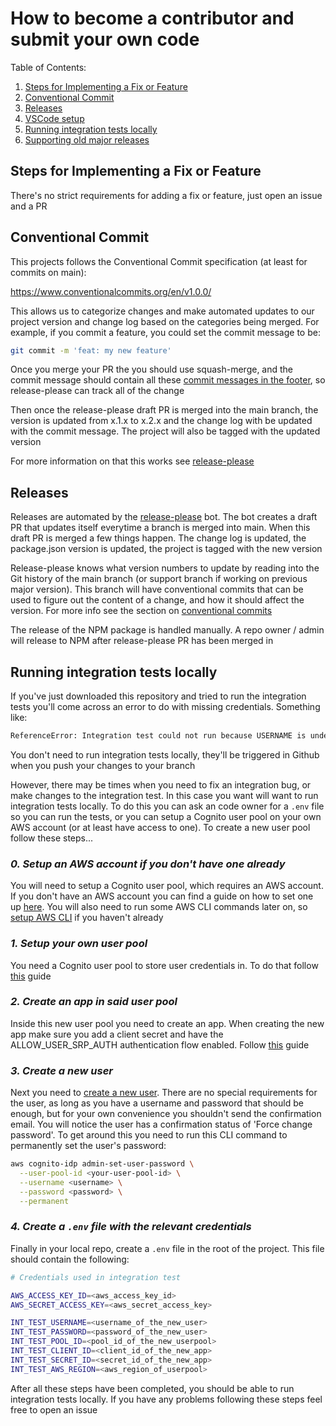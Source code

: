 # How to become a contributor and submit your own code

Table of Contents:

1. [Steps for Implementing a Fix or Feature](#steps-for-implementing-a-fix-or-feature)
2. [Conventional Commit](#conventional-commit)
3. [Releases](#releases)
4. [VSCode setup](#vscode-setup)
5. [Running integration tests locally](#running-integration-tests-locally)
6. [Supporting old major releases](#supporting-old-major-releases)

## Steps for Implementing a Fix or Feature

There's no strict requirements for adding a fix or feature, just open an issue and a PR

## Conventional Commit

This projects follows the Conventional Commit specification (at least for commits on main):

https://www.conventionalcommits.org/en/v1.0.0/

This allows us to categorize changes and make automated updates to our project version and change log based on the categories being merged. For example, if you commit a feature, you could set the commit message to be:

```sh
git commit -m 'feat: my new feature'
```

Once you merge your PR the you should use squash-merge, and the commit message should contain all these [commit messages in the footer](https://github.com/googleapis/release-please#what-if-my-pr-contains-multiple-fixes-or-features), so release-please can track all of the change

Then once the release-please draft PR is merged into the main branch, the version is updated from x.1.x to x.2.x and the change log with be updated with the commit message. The project will also be tagged with the updated version

For more information on that this works see [release-please](https://github.com/googleapis/release-please)

## Releases

Releases are automated by the [release-please](https://github.com/googleapis/release-please) bot. The bot creates a draft PR that updates itself everytime a branch is merged into main. When this draft PR is merged a few things happen. The change log is updated, the package.json version is updated, the project is tagged with the new version

Release-please knows what version numbers to update by reading into the Git history of the main branch (or support branch if working on previous major version). This branch will have conventional commits that can be used to figure out the content of a change, and how it should affect the version. For more info see the section on [conventional commits](#conventional-commit)

The release of the NPM package is handled manually. A repo owner / admin will release to NPM after release-please PR has been merged in

## Running integration tests locally

If you've just downloaded this repository and tried to run the integration tests you'll come across an error to do with missing credentials. Something like:

```sh
ReferenceError: Integration test could not run because USERNAME is undefined or empty
```

You don't need to run integration tests locally, they'll be triggered in Github when you push your changes to your branch

However, there may be times when you need to fix an integration bug, or make changes to the integration test. In this case you want will want to run integration tests locally. To do this you can ask an code owner for a `.env` file so you can run the tests, or you can setup a Cognito user pool on your own AWS account (or at least have access to one). To create a new user pool follow these steps...

### _0. Setup an AWS account if you don't have one already_

You will need to setup a Cognito user pool, which requires an AWS account. If you don't have an AWS account you can find a guide on how to set one up [here](https://docs.aws.amazon.com/accounts/latest/reference/manage-acct-creating.html). You will also need to run some AWS CLI commands later on, so [setup AWS CLI](https://docs.aws.amazon.com/cli/latest/userguide/cli-chap-configure.html) if you haven't already

### _1. Setup your own user pool_

You need a Cognito user pool to store user credentials in. To do that follow [this](https://docs.aws.amazon.com/cognito/latest/developerguide/tutorial-create-user-pool.html) guide

### _2. Create an app in said user pool_

Inside this new user pool you need to create an app. When creating the new app make sure you add a client secret and have the ALLOW_USER_SRP_AUTH authentication flow enabled. Follow [this](https://docs.aws.amazon.com/cognito/latest/developerguide/user-pool-settings-client-apps.html) guide

### _3. Create a new user_

Next you need to [create a new user](https://docs.aws.amazon.com/cognito/latest/developerguide/how-to-create-user-accounts.html). There are no special requirements for the user, as long as you have a username and password that should be enough, but for your own convenience you shouldn't send the confirmation email. You will notice the user has a confirmation status of 'Force change password'. To get around this you need to run this CLI command to permanently set the user's password:

```sh
aws cognito-idp admin-set-user-password \
  --user-pool-id <your-user-pool-id> \
  --username <username> \
  --password <password> \
  --permanent
```

### _4. Create a `.env` file with the relevant credentials_

Finally in your local repo, create a `.env` file in the root of the project. This file should contain the following:

```sh
# Credentials used in integration test

AWS_ACCESS_KEY_ID=<aws_access_key_id>
AWS_SECRET_ACCESS_KEY=<aws_secret_access_key>

INT_TEST_USERNAME=<username_of_the_new_user>
INT_TEST_PASSWORD=<password_of_the_new_user>
INT_TEST_POOL_ID=<pool_id_of_the_new_userpool>
INT_TEST_CLIENT_ID=<client_id_of_the_new_app>
INT_TEST_SECRET_ID=<secret_id_of_the_new_app>
INT_TEST_AWS_REGION=<aws_region_of_userpool>
```

After all these steps have been completed, you should be able to run integration tests locally. If you have any problems following these steps feel free to open an issue
